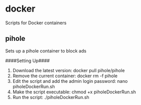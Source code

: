# docker
Scripts for Docker containers

## pihole
Sets up a pihole container to block ads
 
 ####Setting Up####

1. Download the latest version: docker pull pihole/pihole
2. Remove the current container: docker rm -f pihole
3. Edit the script and add the admin login password: nano piholeDockerRun.sh
4. Make the script executable: chmod +x piholeDockerRun.sh
5. Run the script: ./piholeDockerRun.sh
